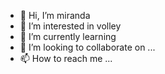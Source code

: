 - 👋 Hi, I’m miranda
- 👀 I’m interested in volley
- 🌱 I’m currently learning 
- 💞️ I’m looking to collaborate on ...
- 📫 How to reach me ...

<!---
mirandaedu39/mirandaedu39 is a ✨ special ✨ repository because its `README.md` (this file) appears on your GitHub profile.
You can click the Preview link to take a look at your changes.
--->
